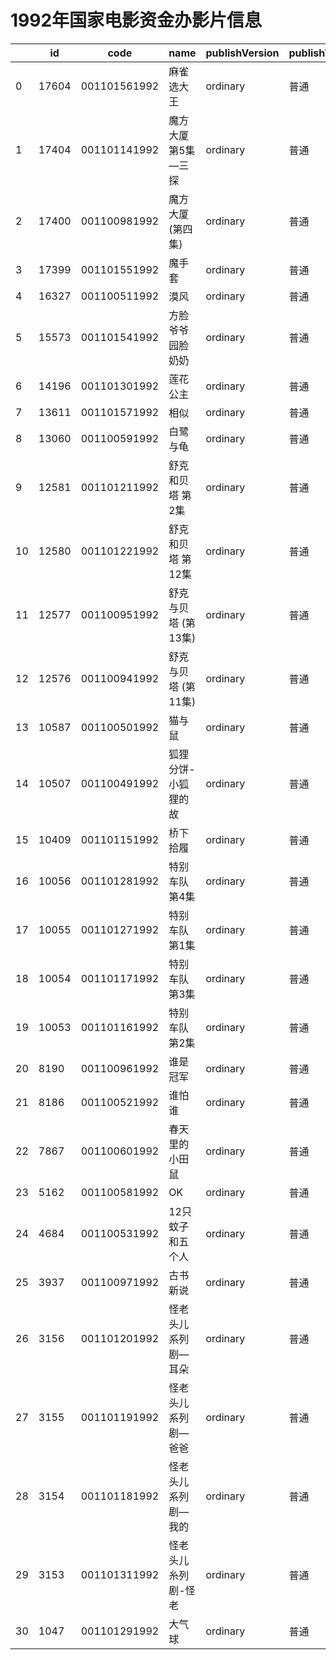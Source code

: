 # 1992年国家电影资金办影片信息


|    | id |  code  |  name  | publishVersion | publishVersionName |   type  |  typeName  |   producerName  |  publisherName  |  publishDate   |
| ---- | ---- | ---- | ---- | ---- | ----| ---- | ---- | ---- | ---- | ---- |
| 0 |  17604 |  001101561992 |  麻雀选大王 |  ordinary |  普通 |  cartoon |  动画片 |  未填写 |  暂空 |  696873600000|
| 1 |  17404 |  001101141992 |  魔方大厦第5集—三探 |  ordinary |  普通 |  cartoon |  动画片 |  暂空 |  中国电影集团公司 |  696873600000|
| 2 |  17400 |  001100981992 |  魔方大厦 (第四集) |  ordinary |  普通 |  cartoon |  动画片 |  未填写 |  暂空 |  696873600000|
| 3 |  17399 |  001101551992 |  魔手套 |  ordinary |  普通 |  cartoon |  动画片 |  八一电影制片厂 |  暂空 |  696873600000|
| 4 |  16327 |  001100511992 |  漠风 |  ordinary |  普通 |  cartoon |  动画片 |  未填写 |  暂空 |  696873600000|
| 5 |  15573 |  001101541992 |  方脸爷爷园脸奶奶 |  ordinary |  普通 |  cartoon |  动画片 |  北京世纪喜讯文化发展有限公司 |  暂空 |  696873600000|
| 6 |  14196 |  001101301992 |  莲花公主 |  ordinary |  普通 |  cartoon |  动画片 |  未填写 |  暂空 |  696873600000|
| 7 |  13611 |  001101571992 |  相似 |  ordinary |  普通 |  cartoon |  动画片 |  暂空 |  暂空 |  696873600000|
| 8 |  13060 |  001100591992 |  白鹭与龟 |  ordinary |  普通 |  cartoon |  动画片 |  未填写 |  暂空 |  696873600000|
| 9 |  12581 |  001101211992 |  舒克和贝塔  第2集 |  ordinary |  普通 |  cartoon |  动画片 |  暂空 |  暂空 |  696873600000|
| 10 |  12580 |  001101221992 |  舒克和贝塔  第12集 |  ordinary |  普通 |  cartoon |  动画片 |  暂空 |  暂空 |  696873600000|
| 11 |  12577 |  001100951992 |  舒克与贝塔 (第13集) |  ordinary |  普通 |  cartoon |  动画片 |  暂空 |  暂空 |  696873600000|
| 12 |  12576 |  001100941992 |  舒克与贝塔  (第11集) |  ordinary |  普通 |  cartoon |  动画片 |  暂空 |  暂空 |  696873600000|
| 13 |  10587 |  001100501992 |  猫与鼠 |  ordinary |  普通 |  cartoon |  动画片 |  暂空 |  暂空 |  696873600000|
| 14 |  10507 |  001100491992 |  狐狸分饼-小狐狸的故 |  ordinary |  普通 |  cartoon |  动画片 |  暂空 |  暂空 |  696873600000|
| 15 |  10409 |  001101151992 |  桥下拾履 |  ordinary |  普通 |  cartoon |  动画片 |  暂空 |  暂空 |  696873600000|
| 16 |  10056 |  001101281992 |  特别车队 第4集 |  ordinary |  普通 |  cartoon |  动画片 |  未填写 |  暂空 |  696873600000|
| 17 |  10055 |  001101271992 |  特别车队 第1集 |  ordinary |  普通 |  cartoon |  动画片 |  暂空 |  暂空 |  696873600000|
| 18 |  10054 |  001101171992 |  特别车队  第3集 |  ordinary |  普通 |  cartoon |  动画片 |  暂空 |  暂空 |  696873600000|
| 19 |  10053 |  001101161992 |  特别车队  第2集 |  ordinary |  普通 |  cartoon |  动画片 |  北京天运纵横文化传播公司 |  暂空 |  696873600000|
| 20 |  8190 |  001100961992 |  谁是冠军 |  ordinary |  普通 |  cartoon |  动画片 |  未填写 |  暂空 |  696873600000|
| 21 |  8186 |  001100521992 |  谁怕谁 |  ordinary |  普通 |  cartoon |  动画片 |  暂空 |  暂空 |  696873600000|
| 22 |  7867 |  001100601992 |  春天里的小田鼠 |  ordinary |  普通 |  cartoon |  动画片 |  暂空 |  暂空 |  696873600000|
| 23 |  5162 |  001100581992 |  OK |  ordinary |  普通 |  cartoon |  动画片 |  未填写 |  暂空 |  696873600000|
| 24 |  4684 |  001100531992 |  12只蚊子和五个人 |  ordinary |  普通 |  cartoon |  动画片 |  暂空 |  暂空 |  696873600000|
| 25 |  3937 |  001100971992 |  古书新说 |  ordinary |  普通 |  cartoon |  动画片 |  暂空 |  暂空 |  696873600000|
| 26 |  3156 |  001101201992 |  怪老头儿系列剧—耳朵 |  ordinary |  普通 |  cartoon |  动画片 |  暂空 |  暂空 |  696873600000|
| 27 |  3155 |  001101191992 |  怪老头儿系列剧—爸爸 |  ordinary |  普通 |  cartoon |  动画片 |  未填写 |  暂空 |  696873600000|
| 28 |  3154 |  001101181992 |  怪老头儿系列剧—我的 |  ordinary |  普通 |  cartoon |  动画片 |  未填写 |  暂空 |  696873600000|
| 29 |  3153 |  001101311992 |  怪老头儿糸列剧-怪老 |  ordinary |  普通 |  cartoon |  动画片 |  台湾麻吉电影股份有限公司 |  暂空 |  696873600000|
| 30 |  1047 |  001101291992 |  大气球 |  ordinary |  普通 |  cartoon |  动画片 |  暂空 |  暂空 |  696873600000|
